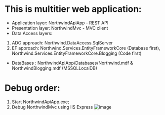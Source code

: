 # This is multitier web application:
- Application layer: NorthwindApiApp - REST API
- Presentation layer: NorthwindMvc - MVC client
- Data Access layers: 
1) ADO approach: Northwind.DataAccess.SqlServer
2) EF approach: Northwind.Services.EntityFrameworkCore (Database first), Northwind.Services.EntityFrameworkCore.Blogging (Code first)
- DataBases : NorthwindApiApp/Databases/Northwind.mdf & NorthwindBlogging.mdf (MSSQLLocalDB)
# Debug order:
1) Start NorthwindApiApp.exe;
2) Debug NorthwindMvc using IIS Express
![image](https://user-images.githubusercontent.com/62211469/188332130-0b8f8510-245c-40dd-ac9e-2f978a44a666.png)
